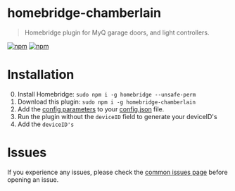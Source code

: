 # homebridge-chamberlain
> Homebridge plugin for MyQ garage doors, and light controllers.

[![npm](https://img.shields.io/npm/v/homebridge-chamberlain?style=for-the-badge)](https://www.npmjs.com/package/homebridge-chamberlain)
[![npm](https://img.shields.io/npm/dt/homebridge-chamberlain?style=for-the-badge)](https://www.npmjs.com/package/homebridge-chamberlain)

# Installation
0) Install Homebridge:   ```sudo npm i -g homebridge --unsafe-perm```
1) Download this plugin: ```sudo npm i -g homebridge-chamberlain```
2) Add the [config parameters](https://github.com/iRayanKhan/homebridge-chamberlain/blob/master/config-example.MD) to your [config.json](https://github.com/nfarina/homebridge/blob/master/config-sample.json) file.
3) Run the plugin without the ```deviceID``` field to generate your deviceID's
4) Add the ```deviceID's```

# Issues 
If you experience any issues, please check the [common issues page](https://github.com/iRayanKhan/homebridge-chamberlain/wiki/Common-Issues) before opening an issue.




